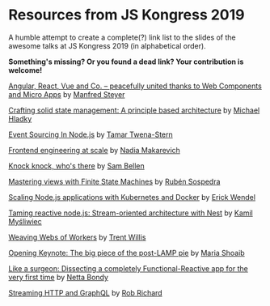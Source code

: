 # Resources from JS Kongress 2019
A humble attempt to create a complete(?) link list to the slides of the awesome talks at JS Kongress 2019 (in alphabetical order).

**Something's missing? Or you found a dead link? Your contribution is welcome!**

[Angular, React, Vue and Co. – peacefully united thanks to Web Components and Micro Apps](https://www.softwarearchitekt.at/talk/jsKongress-munchen/micro-apps-angular) by [Manfred Steyer](https://twitter.com/ManfredSteyer)

[Crafting solid state management: A principle based architecture](https://docs.google.com/presentation/d/1MzpYoK83gj3sVqhsH0LsEC1ADE8_D2fEk7GT78gqTTM/edit#slide=id.p) by [Michael Hladky](https://twitter.com/Michael_Hladky)

[Event Sourcing In Node.js](https://speakerdeck.com/tamartwena/event-sourcing-in-node-dot-js) by [Tamar Twena-Stern](https://twitter.com/SternTwena)

[Frontend engineering at scale](https://drive.google.com/file/d/1N9XdUqCMa6fZ0j0G4yvEs9I4MJJivIBZ/view) by [Nadia Makarevich](https://twitter.com/nadia_jsdev)

[Knock knock, who's there](https://jwt.sambego.tech/) by [Sam Bellen](https://github.com/sambego)

[Mastering views with Finite State Machines](https://github.com/sospedra/talks/blob/master/finite-state-machines/slides.pdf) by [Rubén Sospedra](https://twitter.com/sospedra_r)

[Scaling Node.js applications with Kubernetes and Docker](https://www.icloud.com/keynote/04VR3IquunOYEv3G83OTTYn8w#_Scaling_Node.js_applications_with_Kubernetes_and_Docker_-_JSKongress_-_12032019) by [Erick Wendel](https://twitter.com/erickwendel_)

[Taming reactive node.js: Stream-oriented architecture with Nest](https://speakerdeck.com/kamilmysliwiec/taming-reactive-node-dot-js-stream-oriented-architecture-with-nest) by [Kamil Myśliwiec](https://twitter.com/kammysliwiec)

[Weaving Webs of Workers](https://noti.st/trentmwillis/RxTcdy/weaving-webs-of-workers) by [Trent Willis](https://twitter.com/trentmwillis)

[Opening Keynote: The big piece of the post-LAMP pie](https://drive.google.com/file/d/1LifKBhA1jwcUlEE0ifVigrga-MR84tEs/view?usp=sharing) by [Maria Shoaib](https://www.linkedin.com/in/shoaibmaria)

[Like a surgeon: Dissecting a completely Functional-Reactive app for the very first time](https://www.slideshare.net/NettaBondy/like-a-surgeon-dissecting-a-completely-functional-reactive-javascript-app-for-the-very-first-time-1) by [Netta Bondy](https://twitter.com/_bondit_)

[Streaming HTTP and GraphQL](https://robrichard.net/jskongress-2019) by [Rob Richard](https://twitter.com/rob_richard)
